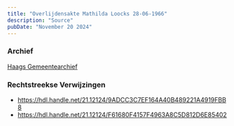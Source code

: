 ```yaml
---
title: "Overlijdensakte Mathilda Loocks 28-06-1966"
description: "Source"
pubDate: "November 20 2024"
---
```


### Archief
[Haags Gemeentearchief](https://haagsgemeentearchief.nl)

### Rechtstreekse Verwijzingen
- https://hdl.handle.net/21.12124/9ADCC3C7EF164A40B489221A4919FBB8
- https://hdl.handle.net/21.12124/F61680F4157F4963A8C5D812D6E85402